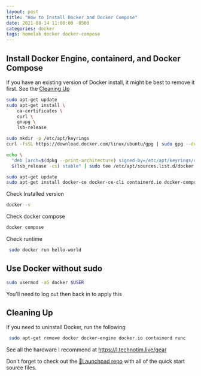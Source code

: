 ```yaml
---
layout: post
title: "How to Install Docker and Docker Compose"
date: 2021-08-14 11:00:00 -0500
categories: docker
tags: homelab docker docker-compose
---
```


## Install Docker Engine, containerd, and Docker Compose

If you have an existing version of Docker install, it might be best to remove it first.  See the [Cleaning Up](#cleaning-up)

```bash
sudo apt-get update
sudo apt-get install \
    ca-certificates \
    curl \
    gnupg \
    lsb-release
```

```bash
sudo mkdir -p /etc/apt/keyrings
curl -fsSL https://download.docker.com/linux/ubuntu/gpg | sudo gpg --dearmor -o /etc/apt/keyrings/docker.gpg
```

```bash
echo \
  "deb [arch=$(dpkg --print-architecture) signed-by=/etc/apt/keyrings/docker.gpg] https://download.docker.com/linux/ubuntu \
  $(lsb_release -cs) stable" | sudo tee /etc/apt/sources.list.d/docker.list > /dev/null
```

```bash
sudo apt-get update
sudo apt-get install docker-ce docker-ce-cli containerd.io docker-compose-plugin
```

Check Installed version

```bash
docker -v
```

Check docker compose

```bash
docker compose
```

Check runtime

```bash
 sudo docker run hello-world
```

## Use Docker without sudo

```bash
sudo usermod -aG docker $USER
```

You'll need to log out then back in to apply this

## Cleaning Up

If you need to uninstall Docker, run the following

```bash
 sudo apt-get remove docker docker-engine docker.io containerd runc
```

See all the hardware I recommend at <https://l.technotim.live/gear>

Don't forget to check out the [🚀Launchpad repo](https://l.technotim.live/quick-start) with all of the quick start source files.
